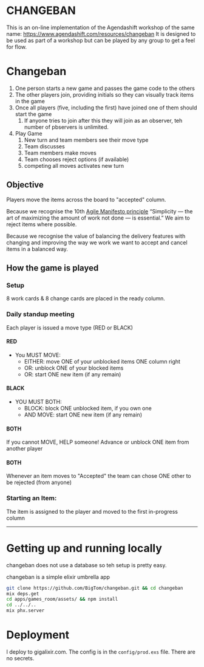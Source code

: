 # CHANGEBAN

This is an on-line implementation of the Agendashift workshop of the same name: https://www.agendashift.com/resources/changeban It is designed to be used as part of a workshop but can be played by any group to
get a feel for flow.

# Changeban

1. One person starts a new game and passes the game code to the others
1. The other players join, providing initials so they can visually track items in the game
1. Once all players (five, including the first) have joined one of them should start the game
    1. If anyone tries to join after this they will join as an observer, teh number of pbservers is unlimited.
1. Play Game
    1. New turn and team members see their move type
    1. Team discusses
    1. Team members make moves
    1. Team chooses reject options (if available)
    1. competing all moves activates new turn

##  Objective
Players move the items across the board to "accepted" column.

Because we recognise the 10th [Agile Manifesto principle](https://agilemanifesto.org/principles.html) “Simplicity — the art of maximizing the amount of work not done — is essential.” We aim to reject items where possible.

Because we recognise the value of balancing the delivery features with changing and improving the way we work we want to accept and cancel items in a balanced way.

## How the game is played

### Setup

8 work cards & 8 change cards are placed in the ready column.

### Daily standup meeting

Each player is issued a move type (RED or BLACK)

#### RED
- You MUST MOVE:
  - EITHER:
      move ONE of your unblocked items ONE column right
  - OR:
    unblock ONE of your blocked items
  - OR:
    start ONE new item (if any remain)

#### BLACK
  - YOU MUST BOTH:
    - BLOCK:
      block ONE unblocked item, if you own one
    - AND MOVE:
      start ONE new item (if any remain)

#### BOTH
  If you cannot MOVE, HELP someone!
  Advance or unblock ONE item from another player

#### BOTH
  Whenever an item moves to "Accepted"
  the team can chose ONE other to be rejected (from anyone)

### Starting an Item:
  The item is assigned to the player and moved to the first in-progress column

---
# Getting up and running locally

changeban does not use a database so teh setup is pretty easy.

changeban is a simple elixir umbrella app

```bash
git clone https://github.com/BigTom/changeban.git && cd changeban
mix deps.get
cd apps/games_room/assets/ && npm install
cd ../../..
mix phx.server
```
# Deployment

I deploy to gigalixir.com. The config is in the  `config/prod.exs` file.  There are no secrets.
